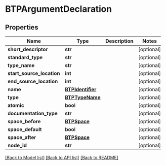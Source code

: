 # BTPArgumentDeclaration

## Properties
Name | Type | Description | Notes
------------ | ------------- | ------------- | -------------
**short_descriptor** | **str** |  | [optional] 
**standard_type** | **str** |  | [optional] 
**type_name** | **str** |  | [optional] 
**start_source_location** | **int** |  | [optional] 
**end_source_location** | **int** |  | [optional] 
**name** | [**BTPIdentifier**](BTPIdentifier.md) |  | [optional] 
**type** | [**BTPTypeName**](BTPTypeName.md) |  | [optional] 
**atomic** | **bool** |  | [optional] 
**documentation_type** | **str** |  | [optional] 
**space_before** | [**BTPSpace**](BTPSpace.md) |  | [optional] 
**space_default** | **bool** |  | [optional] 
**space_after** | [**BTPSpace**](BTPSpace.md) |  | [optional] 
**node_id** | **str** |  | [optional] 

[[Back to Model list]](../README.md#documentation-for-models) [[Back to API list]](../README.md#documentation-for-api-endpoints) [[Back to README]](../README.md)


